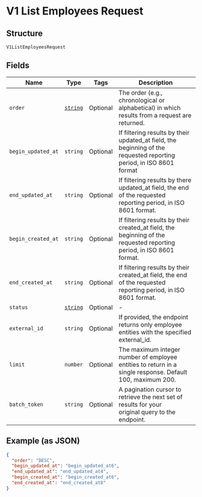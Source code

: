 
# V1 List Employees Request

## Structure

`V1ListEmployeesRequest`

## Fields

| Name | Type | Tags | Description |
|  --- | --- | --- | --- |
| `order` | [`string`](/doc/models/sort-order.md) | Optional | The order (e.g., chronological or alphabetical) in which results from a request are returned. |
| `begin_updated_at` | `string` | Optional | If filtering results by their updated_at field, the beginning of the requested reporting period, in ISO 8601 format |
| `end_updated_at` | `string` | Optional | If filtering results by there updated_at field, the end of the requested reporting period, in ISO 8601 format. |
| `begin_created_at` | `string` | Optional | If filtering results by their created_at field, the beginning of the requested reporting period, in ISO 8601 format. |
| `end_created_at` | `string` | Optional | If filtering results by their created_at field, the end of the requested reporting period, in ISO 8601 format. |
| `status` | [`string`](/doc/models/v1-list-employees-request-status.md) | Optional | - |
| `external_id` | `string` | Optional | If provided, the endpoint returns only employee entities with the specified external_id. |
| `limit` | `number` | Optional | The maximum integer number of employee entities to return in a single response. Default 100, maximum 200. |
| `batch_token` | `string` | Optional | A pagination cursor to retrieve the next set of results for your<br>original query to the endpoint. |

## Example (as JSON)

```json
{
  "order": "DESC",
  "begin_updated_at": "begin_updated_at6",
  "end_updated_at": "end_updated_at4",
  "begin_created_at": "begin_created_at6",
  "end_created_at": "end_created_at8"
}
```

